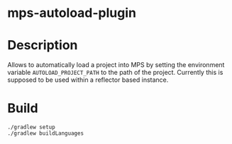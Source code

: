 # mps-autoload-plugin

# Description

Allows to automatically load a project into MPS by setting the environment
variable `AUTOLOAD_PROJECT_PATH` to the path of the project. Currently this is
supposed to be used within a reflector based instance.

# Build

```
./gradlew setup
./gradlew buildLanguages
```
